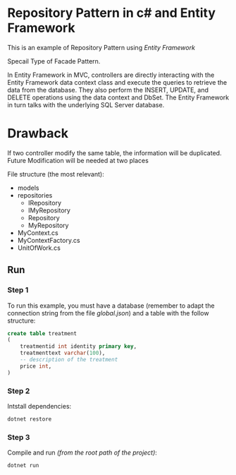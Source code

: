 # Repository Pattern in c# and Entity Framework
This is an example of Repository Pattern using _Entity Framework_

Specail Type of Facade Pattern.

In Entity Framework in MVC, controllers are directly interacting with the Entity Framework data context class and execute the queries to retrieve the data from the database. They also perform the INSERT, UPDATE, and DELETE operations using the data context and DbSet. The Entity Framework in turn talks with the underlying SQL Server database.

# Drawback
If two controller modify the same table, the information will be duplicated. Future Modification will be needed at two places

File structure (the most relevant):
* models
* repositories
    * IRepository
    * IMyRepository
    * Repository
    * MyRepository
* MyContext.cs
* MyContextFactory.cs
* UnitOfWork.cs

## Run

### Step 1
To run this example, you must have a database (remember to adapt the connection 
string from the file _global.json_) and a table with the follow structure:

```sql
create table treatment
(
    treatmentid int identity primary key,
    treatmenttext varchar(100),
    -- description of the treatment
    price int,
)
```

### Step 2
Intstall dependencies:
```bash
dotnet restore
```

### Step 3
Compile and run _(from the root path of the project)_:
```bash
dotnet run
```

